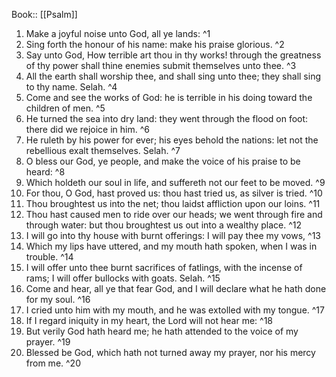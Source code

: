  Book:: [[Psalm]]
 1. Make a joyful noise unto God, all ye lands: ^1
 2. Sing forth the honour of his name: make his praise glorious. ^2
 3. Say unto God, How terrible art thou in thy works! through the greatness of thy power shall thine enemies submit themselves unto thee. ^3
 4. All the earth shall worship thee, and shall sing unto thee; they shall sing to thy name. Selah. ^4
 5. Come and see the works of God: he is terrible in his doing toward the children of men. ^5
 6. He turned the sea into dry land: they went through the flood on foot: there did we rejoice in him. ^6
 7. He ruleth by his power for ever; his eyes behold the nations: let not the rebellious exalt themselves. Selah. ^7
 8. O bless our God, ye people, and make the voice of his praise to be heard: ^8
 9. Which holdeth our soul in life, and suffereth not our feet to be moved. ^9
 10. For thou, O God, hast proved us: thou hast tried us, as silver is tried. ^10
 11. Thou broughtest us into the net; thou laidst affliction upon our loins. ^11
 12. Thou hast caused men to ride over our heads; we went through fire and through water: but thou broughtest us out into a wealthy place. ^12
 13. I will go into thy house with burnt offerings: I will pay thee my vows, ^13
 14. Which my lips have uttered, and my mouth hath spoken, when I was in trouble. ^14
 15. I will offer unto thee burnt sacrifices of fatlings, with the incense of rams; I will offer bullocks with goats. Selah. ^15
 16. Come and hear, all ye that fear God, and I will declare what he hath done for my soul. ^16
 17. I cried unto him with my mouth, and he was extolled with my tongue. ^17
 18. If I regard iniquity in my heart, the Lord will not hear me: ^18
 19. But verily God hath heard me; he hath attended to the voice of my prayer. ^19
 20. Blessed be God, which hath not turned away my prayer, nor his mercy from me. ^20
